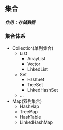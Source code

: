 ## 集合
##### 作用：存储数据
### 集合体系
* Collection(单列集合)
    * List
        * ArrayList
        * Vector
        * LinkedList
    * Set
        * HashSet
        * TreeSet
        * LinkedHashSet
    * ...
* Map(双列集合)
    * HashMap
    * TreeMap
    * HashTable
    * LinkedHashMap